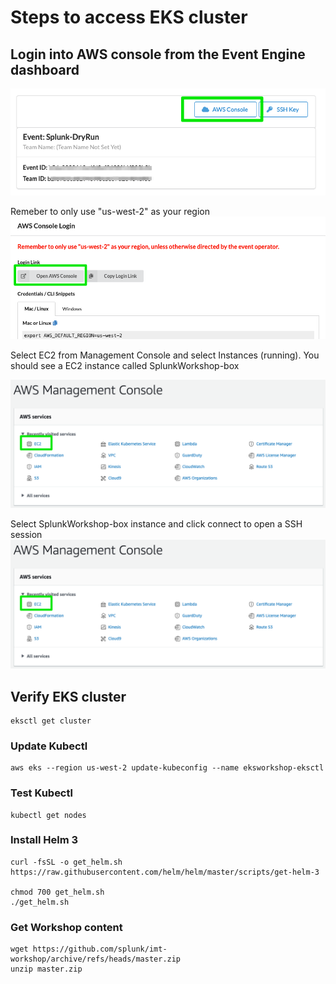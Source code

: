# Steps to access EKS cluster
## Login into AWS console from the Event Engine dashboard
![Event Engine](../images/eks/credentials.png)

Remeber to only use "us-west-2" as your region
![Event Engine](../images/eks/eks-region.png)

Select EC2 from Management Console and select Instances (running). You should see a EC2 instance called SplunkWorkshop-box

![Event Engine](../images/eks/ec2-splunk.png)

Select SplunkWorkshop-box instance and click connect to open a SSH session
![Event Engine](../images/eks/ec2-splunk.png)

## Verify EKS cluster
```
eksctl get cluster
```

### Update Kubectl
```
aws eks --region us-west-2 update-kubeconfig --name eksworkshop-eksctl 
```
### Test Kubectl
```
kubectl get nodes
```
### Install Helm 3
```
curl -fsSL -o get_helm.sh https://raw.githubusercontent.com/helm/helm/master/scripts/get-helm-3

chmod 700 get_helm.sh
./get_helm.sh

```

### Get Workshop content
``` 
wget https://github.com/splunk/imt-workshop/archive/refs/heads/master.zip
unzip master.zip
```
